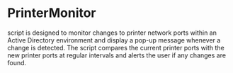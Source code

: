 # PrinterMonitor
script is designed to monitor changes to printer network ports within an Active Directory environment and display a pop-up message whenever a change is detected. The script compares the current printer ports with the new printer ports at regular intervals and alerts the user if any changes are found.
